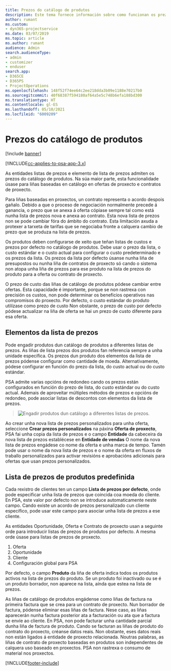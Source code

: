 ```yaml
---
title: Prezos do catálogo de produtos
description: Este tema fornece información sobre como funcionan os prezos do catálogo de produtos en Dynamics 365 Project Service Automation (PSA).
author: rumant
ms.custom:
- dyn365-projectservice
ms.date: 03/07/2019
ms.topic: article
ms.author: rumant
audience: Admin
search.audienceType:
- admin
- customizer
- enduser
search.app:
- D365CE
- D365PS
- ProjectOperations
ms.openlocfilehash: 148f52f74ee64c2ee218dda3b09e1188e70217b0
ms.sourcegitcommit: 40f68387f594180af64a5e5c748b6efa188bd300
ms.translationtype: HT
ms.contentlocale: gl-ES
ms.lasthandoff: 05/10/2021
ms.locfileid: "6009209"
---
```

# <a name="product-catalog-pricing"></a>Prezos do catálogo de produtos 

[!include [banner](../includes/psa-now-project-operations.md)]

[!INCLUDE[cc-applies-to-psa-app-3.x](../includes/cc-applies-to-psa-app-3x.md)]


As entidades listas de prezos e elemento de lista de prezos admiten os prezos do catálogo de produtos. Na súa maior parte, esta funcionalidade úsase para liñas baseadas en catálogo en ofertas de proxecto e contratos de proxecto.

Para liñas baseadas en proxectos, un contrato representa o acordo despois gañalo. Debido a que o proceso de negociación normalmente precede á ganancia, o prezo que se anexa á oferta cópiase sempre tal como está nunha lista de prezos nova e anexa ao contrato. Esta nova lista de prezos non se pode cambiar fóra do ámbito do contrato. Esta limitación axuda a protexer a tarxeta de tarifas que se negociaba fronte a calquera cambio de prezo que se produza na lista de prezos.

Os produtos deben configurarse de xeito que teñan listas de custos e prezos por defecto no catálogo de produtos. Debe usar o prezo da lista, o custo estándar e o custo actual para configurar o custo predeterminado e os prezos da lista. Os prezos da lista por defecto úsanse nunha liña de presupostos ou nunha liña de contratos de proxecto só cando o sistema non atopa unha liña de prezos para ese produto na lista de prezos do produto para a oferta ou contrato de proxecto.

O prezo de custo das liñas de catálogo de produtos pódese cambiar entre ofertas. Esta capacidade é importante, porque se non rastrexa con precisión os custos, non pode determinar os beneficios operativos nas compromisos do proxecto. Por defecto, o custo estándar do produto utilízase como prezo de custo Non obstante, o prezo de custo por defecto pódese actualizar na liña de oferta se hai un prezo de custo diferente para esa oferta.

## <a name="price-list-items"></a>Elementos da lista de prezos

Pode engadir produtos dun catálogo de produtos a diferentes listas de prezos. As liñas de lista prezos dos produtos fan referencia sempre a unha unidade específica. Os prezos dun produto dos elementos da lista de prezos pódense configurar como cantidade de moeda. Alternativamente, pódese configurar en función do prezo da lista, do custo actual ou do custo estándar.

PSA admite varias opcións de redondeo cando os prezos están configurados en función do prezo de lista, do custo estándar ou do custo actual. Ademais de aproveitar múltiples métodos de prezos e opcións de redondeo, pode asociar listas de descontos con elementos da lista de prezos. 

> ![Engadir produtos dun catálogo a diferentes listas de prezos.](media/basic-guide-16.png)

Ao crear unha nova lista de prezos personalizados para unha oferta, seleccione **Crear prezos personalizados** na páxina **Oferta de proxecto**, PSA fai unha copia da lista de prezos e o campo **Entidade** da cabeceira da nova lista de prezos establécese en **Entidade de vendas** O nome da nova lista de prezos engádese co nome da oferta e unha marca de tempo. Tamén pode usar o nome da nova lista de prezos e o nome da oferta en fluxos de traballo personalizados para activar revisións e aprobacións adicionais para ofertas que usan prezos personalizados.

 
## <a name="default-product-price-list"></a>Lista de prezos de produtos predefinida
Cada rexistro de clientes ten un campo **Lista de prezos por defecto**, onde pode especificar unha lista de prezos que coincida coa moeda do cliente. En PSA, este valor por defecto non se introduce automaticamente neste campo. Cando existe un acordo de prezos personalizado cun cliente específico, pode usar este campo para asociar unha lista de prezos a ese cliente.

As entidades Oportunidade, Oferta e Contrato de proxecto usan a seguinte orde para introducir listas de prezos de produtos por defecto. A mesma orde úsase para listas de prezos de proxecto.

1.  Oferta
2.  Oportunidade
3.  Cliente
4.  Configuración global para PSA

Por defecto, o campo **Produto** da liña de oferta indica todos os produtos activos na lista de prezos do produto. Se un produto foi inactivado ou se é un produto borrador, non aparece na lista, aínda que estea na lista de prezos. 

As liñas de catálogo de produtos engádense como liñas de factura na primeira factura que se crea para un contrato de proxecto. Nun borrador de factura, pódense eliminar esas liñas de factura. Nese caso, as liñas aparecerán nunha factura posterior ata a facturación ou ata que a factura se envíe ao cliente. En PSA, non pode facturar unha cantidade parcial dunha liña de factura de produto. Cando se facturan as liñas de produto do contrato do proxecto, créanse datos reais. Non obstante, eses datos reais non están ligados á entidade de proxecto relacionada. Noutras palabras, as liñas de contrato de proxecto baseadas en produtos son independentes de calquera uso baseado en proxectos. PSA non rastrexa o consumo de material nos proxectos.


[!INCLUDE[footer-include](../includes/footer-banner.md)]